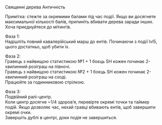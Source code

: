 Священні дерева Античність  

Примітка: стежте за окремими балами під час події. Якщо ви досягнете максимальної кількості балів, припиніть вбивати дерева заради інших. Хоча приєднуйтеся до мітингів.  

Фаза 1:  
Надішліть повний кавалерійський марш до ентів. Починаючи з події lvl5, цього достатньо, щоб убити їх.  

Фаза 2:  
Гравець з найвищою статистикою №1 + 1 боєць SH кожен починає 2-хвилинний розіграш на півночі.  
Гравець з найвищою статистикою №2 + 1 боєць SH кожен починає 2-хвилинний розіграш на сході.  
Працюйте за годинниковою стрілкою.  

Фаза 3:  
Подвійний ралі-центр.  
Коли центр досягне ~1/4 здоров’я, перевірте окремі точки та таймер подій. Якщо дозволяє час, нехай гравці вбивають ентів, щоб завершити окремі очки.  
Завершіть дублі в центрі, доки подія не завершиться.  
